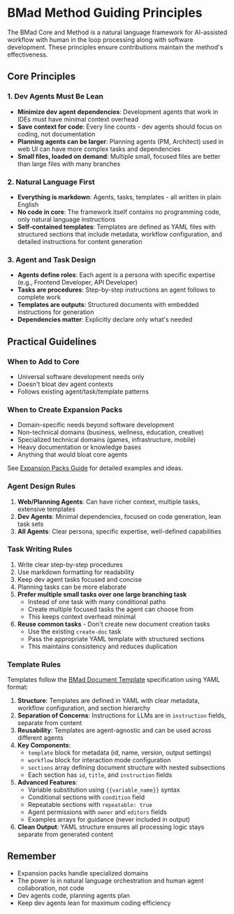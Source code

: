 # BMad Method Guiding Principles

The BMad Core and Method is a natural language framework for AI-assisted workflow with human in the loop processing along with software development. These principles ensure contributions maintain the method's effectiveness.

## Core Principles

### 1. Dev Agents Must Be Lean

- **Minimize dev agent dependencies**: Development agents that work in IDEs must have minimal context overhead
- **Save context for code**: Every line counts - dev agents should focus on coding, not documentation
- **Planning agents can be larger**: Planning agents (PM, Architect) used in web UI can have more complex tasks and dependencies
- **Small files, loaded on demand**: Multiple small, focused files are better than large files with many branches

### 2. Natural Language First

- **Everything is markdown**: Agents, tasks, templates - all written in plain English
- **No code in core**: The framework itself contains no programming code, only natural language instructions
- **Self-contained templates**: Templates are defined as YAML files with structured sections that include metadata, workflow configuration, and detailed instructions for content generation

### 3. Agent and Task Design

- **Agents define roles**: Each agent is a persona with specific expertise (e.g., Frontend Developer, API Developer)
- **Tasks are procedures**: Step-by-step instructions an agent follows to complete work
- **Templates are outputs**: Structured documents with embedded instructions for generation
- **Dependencies matter**: Explicitly declare only what's needed

## Practical Guidelines

### When to Add to Core

- Universal software development needs only
- Doesn't bloat dev agent contexts
- Follows existing agent/task/template patterns

### When to Create Expansion Packs

- Domain-specific needs beyond software development
- Non-technical domains (business, wellness, education, creative)
- Specialized technical domains (games, infrastructure, mobile)
- Heavy documentation or knowledge bases
- Anything that would bloat core agents

See [Expansion Packs Guide](../docs/expansion-packs.md) for detailed examples and ideas.

### Agent Design Rules

1. **Web/Planning Agents**: Can have richer context, multiple tasks, extensive templates
2. **Dev Agents**: Minimal dependencies, focused on code generation, lean task sets
3. **All Agents**: Clear persona, specific expertise, well-defined capabilities

### Task Writing Rules

1. Write clear step-by-step procedures
2. Use markdown formatting for readability
3. Keep dev agent tasks focused and concise
4. Planning tasks can be more elaborate
5. **Prefer multiple small tasks over one large branching task**
   - Instead of one task with many conditional paths
   - Create multiple focused tasks the agent can choose from
   - This keeps context overhead minimal
6. **Reuse common tasks** - Don't create new document creation tasks
   - Use the existing `create-doc` task
   - Pass the appropriate YAML template with structured sections
   - This maintains consistency and reduces duplication

### Template Rules

Templates follow the [BMad Document Template](../common/utils/bmad-doc-template.md) specification using YAML format:

1. **Structure**: Templates are defined in YAML with clear metadata, workflow configuration, and section hierarchy
2. **Separation of Concerns**: Instructions for LLMs are in `instruction` fields, separate from content
3. **Reusability**: Templates are agent-agnostic and can be used across different agents
4. **Key Components**:
   - `template` block for metadata (id, name, version, output settings)
   - `workflow` block for interaction mode configuration
   - `sections` array defining document structure with nested subsections
   - Each section has `id`, `title`, and `instruction` fields
5. **Advanced Features**:
   - Variable substitution using `{{variable_name}}` syntax
   - Conditional sections with `condition` field
   - Repeatable sections with `repeatable: true`
   - Agent permissions with `owner` and `editors` fields
   - Examples arrays for guidance (never included in output)
6. **Clean Output**: YAML structure ensures all processing logic stays separate from generated content

## Remember
- Expansion packs handle specialized domains
- The power is in natural language orchestration and human agent collaboration, not code
- Dev agents code, planning agents plan
- Keep dev agents lean for maximum coding efficiency


